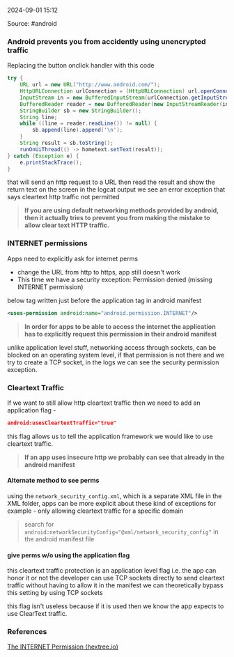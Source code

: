 
2024-09-01 15:12

Source: #android 
### Android prevents you from accidently using unencrypted traffic 

Replacing the button onclick handler with this code
```java
try {  
    URL url = new URL("http://www.android.com/");  
    HttpURLConnection urlConnection = (HttpURLConnection) url.openConnection();  
    InputStream in = new BufferedInputStream(urlConnection.getInputStream());  
    BufferedReader reader = new BufferedReader(new InputStreamReader(in));  
    StringBuilder sb = new StringBuilder();  
    String line;  
    while ((line = reader.readLine()) != null) {  
        sb.append(line).append('\n');  
    }  
    String result = sb.toString();  
    runOnUiThread(() -> hometext.setText(result));  
} catch (Exception e) {  
    e.printStackTrace();  
}
```
that will send an http request to a URL then read the result and show the return text on the screen 
in the logcat output we see an error exception that says cleartext http traffic not permitted

> **If you are using default networking methods provided by android, then it actually tries to prevent you from making the mistake to allow clear text HTTP traffic.**
### INTERNET permissions

Apps need to explicitly ask for internet perms
- change the URL from http to https, app still doesn't work 
- This time we have a security exception: Permission denied (missing INTERNET permission)

below tag written just before the application tag in android manifest
```xml
<uses-permission android:name="android.permission.INTERNET"/>
```
> **In order for apps to be able to access the internet the application has to explicitly request this permission in their android manifest**

unlike application level stuff, networking access through sockets, can be blocked on an operating system level,
if that permission is not there and we try to create a TCP socket, in the logs we can see the security permission exception.
### Cleartext Traffic 

If we want to still allow http cleartext traffic then we need to add an application flag -
```json
android:usesCleartextTraffic="true"
```
this flag allows us to tell the application framework we would like to use cleartext traffic.

> **If an app uses insecure http we probably can see that already in the android manifest** 
#### Alternate method to see perms

using the `network_security_config.xml`, which is a separate XML file in the XML folder, 
apps can be more explicit about these kind of exceptions 
for example - only allowing cleartext traffic for a specific domain 

> search for `android:networkSecurityConfig="@xml/network_security_config"` in the android manifest file 
#### give perms w/o using the application flag 

this cleartext traffic protection is an application level flag i.e. the app can honor it or not
the developer can use TCP sockets directly to send cleartext traffic without having to allow it in the manifest 
we can theoretically bypass this setting by using TCP sockets 

this flag isn't useless because if it is used then we know the app expects to use ClearText traffic. 

### References
[The INTERNET Permission (hextree.io)](https://app.hextree.io/courses/network-interception/android-networking-basics/the-internet-permission)